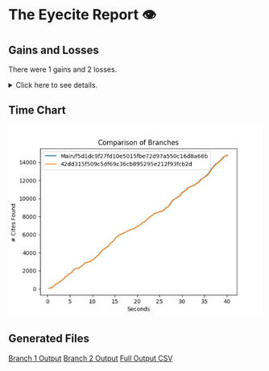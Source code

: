 # The Eyecite Report :eye:



Gains and Losses
---------
There were 1 gains and 2 losses.

<details>
<summary>Click here to see details.</summary>

|     id     |       Gain      |        Loss       |
| ---------- | --------------- | ----------------- |
|  2060699   |                 |    Feist at ¶ 8   |
|  1433305   | Gullings at 244 |                   |
|   901384   |                 | Setliff I at ¶ 19 |


</details>



Time Chart
---------

![image](https://raw.githubusercontent.com/freelawproject/eyecite/artifacts/206/results/chart.png)


Generated Files
---------

[Branch 1 Output](https://raw.githubusercontent.com/freelawproject/eyecite/artifacts/206/results/f5d1dc9f27fd10e5015fbe72d97a550c16d8a66b.json)
[Branch 2 Output](https://raw.githubusercontent.com/freelawproject/eyecite/artifacts/206/results/42dd315f509c5df69c36cb895295e212f93fcb2d.json)
[Full Output CSV ](https://raw.githubusercontent.com/freelawproject/eyecite/artifacts/206/results/output.csv)
